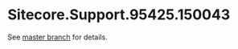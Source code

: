 # Sitecore.Support.95425.150043

See [master branch](https://github.com/sitecoresupport/Sitecore.Support.95425.150043) for details.